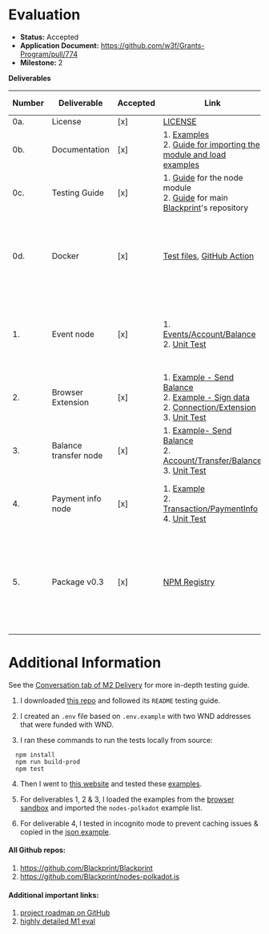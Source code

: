 # Evaluation

- **Status:** Accepted
- **Application Document:** https://github.com/w3f/Grants-Program/pull/774
- **Milestone:** 2

**Deliverables**

| Number | Deliverable | Accepted | Link | Evaluation Notes |
| ------ | ----------- | -------- | ---- |----------------- |
| 0a. | License | [x] | [LICENSE](https://github.com/Blackprint/nodes-polkadot.js/blob/72aad794cf647d2ea403b1c3d44eb40bec1c6af3/LICENSE) | MIT License |
| 0b. | Documentation | [x] | 1. [Examples](https://github.com/Blackprint/nodes-polkadot.js/tree/72aad794cf647d2ea403b1c3d44eb40bec1c6af3/example) <br> 2. [Guide for importing the module and load examples](https://github.com/Blackprint/nodes-polkadot.js/blob/72aad794cf647d2ea403b1c3d44eb40bec1c6af3/README.md) | Exceptionally high quality docs. |
| 0c. | Testing Guide | [x] | 1. [Guide](https://github.com/Blackprint/nodes-polkadot.js/blob/72aad794cf647d2ea403b1c3d44eb40bec1c6af3/README.md#development) for the node module <br> 2. [Guide](https://github.com/Blackprint/Blackprint/blob/72aad794cf647d2ea403b1c3d44eb40bec1c6af3/README.md#build-and-run-the-unit-test) for main [Blackprint](https://github.com/Blackprint/Blackprint)'s repository | Very clear, thank you! |
| 0d. | Docker | [x] | [Test files](https://github.com/Blackprint/nodes-polkadot.js/tree/72aad794cf647d2ea403b1c3d44eb40bec1c6af3/tests), [GitHub Action](https://github.com/Blackprint/nodes-polkadot.js/runs/5645423590?check_suite_focus=true#step:7:67) | Tested examples manually in browser and ran tests locally from source as well. |
| 1. | Event node | [x] | 1. [Events/Account/Balance](https://github.com/Blackprint/nodes-polkadot.js/blob/72aad794cf647d2ea403b1c3d44eb40bec1c6af3/src/Events/Account/Balance.js) <br> 2. [Unit Test](https://github.com/Blackprint/nodes-polkadot.js/blob/72aad794cf647d2ea403b1c3d44eb40bec1c6af3/tests/nodes/transfer-balance.js#L86-L172) | Great job progressing to visually programming events with accounts and balance! |
| 2. | Browser Extension | [x] | 1. [Example - Send Balance](https://github.com/Blackprint/nodes-polkadot.js/blob/72aad794cf647d2ea403b1c3d44eb40bec1c6af3/example/send-balance-extension.json) <br> 2. [Example - Sign data](https://github.com/Blackprint/nodes-polkadot.js/blob/72aad794cf647d2ea403b1c3d44eb40bec1c6af3/example/sign-verify-extension.json) <br> 2. [Connection/Extension](https://github.com/Blackprint/nodes-polkadot.js/blob/72aad794cf647d2ea403b1c3d44eb40bec1c6af3/src/Connection/Extension.js) <br> 3. [Unit Test](https://github.com/Blackprint/nodes-polkadot.js/blob/72aad794cf647d2ea403b1c3d44eb40bec1c6af3/tests/nodes/browser-extension.js) | Looks great. |
| 3. | Balance transfer node |  [x] | 1. [Example- Send Balance](https://github.com/Blackprint/nodes-polkadot.js/blob/72aad794cf647d2ea403b1c3d44eb40bec1c6af3/example/send-balance-mnemonic.json) <br> 2. [Account/Transfer/Balance](https://github.com/Blackprint/nodes-polkadot.js/blob/72aad794cf647d2ea403b1c3d44eb40bec1c6af3/src/Account/Transfer/Balance.js) <br> 3. [Unit Test](https://github.com/Blackprint/nodes-polkadot.js/blob/72aad794cf647d2ea403b1c3d44eb40bec1c6af3/tests/nodes/transfer-balance.js) | Looks great. 
| 4. | Payment info node | [x] | 1. [Example](https://github.com/Blackprint/nodes-polkadot.js/blob/11a27d89879a4f15e8c745f607ac31fdb9048c49/example/payment-info.json) <br> 2. [Transaction/PaymentInfo](https://github.com/Blackprint/nodes-polkadot.js/blob/72aad794cf647d2ea403b1c3d44eb40bec1c6af3/src/Transaction/PaymentInfo.js) <br> 4. [Unit Test](https://github.com/Blackprint/nodes-polkadot.js/blob/72aad794cf647d2ea403b1c3d44eb40bec1c6af3/tests/nodes/transfer-balance.js#L68-L84) | Slightly different testing process, see below. |
| 5. | Package v0.3 | [x] | [NPM Registry](https://www.npmjs.com/package/@blackprint/nodes-polkadot.js) | Thank you for publishing an updated version on the registry! Great open-source community contribution! |


 

# Additional Information

See the [Conversation tab of M2 Delivery](https://github.com/w3f/Grant-Milestone-Delivery/pull/405) for more in-depth testing guide.

1. I downloaded [this repo](https://github.com/Blackprint/nodes-polkadot.js) and followed its `README` testing guide.

2. I created an `.env` file based on `.env.example` with two WND addresses that were funded with WND. 

3. I ran these commands to run the tests locally from source:

```
  npm install
  npm run build-prod
  npm test
```

   
4. Then I went to [this website](https://blackprint.github.io/) and tested these [examples](https://github.com/Blackprint/nodes-polkadot.js/tree/72aad794cf647d2ea403b1c3d44eb40bec1c6af3/example).  

5. For deliverables 1, 2 & 3, I loaded the examples from the [browser sandbox](https://blackprint.github.io/) and imported the `nodes-polkadot` example list.

6. For deliverable 4, I tested in incognito mode to prevent caching issues & copied in the [json example](https://github.com/Blackprint/nodes-polkadot.js/blob/11a27d89879a4f15e8c745f607ac31fdb9048c49/example/payment-info.json).


#### All Github repos:
   1. https://github.com/Blackprint/Blackprint
   2. https://github.com/Blackprint/nodes-polkadot.js 

#### Additional important links:
   1. [project roadmap on GitHub](https://github.com/Blackprint/Blackprint#blackprint-roadmap)
   2. [highly detailed M1 eval](https://github.com/w3f/Grant-Milestone-Delivery/blob/master/evaluations/blackprint_1_cruikshankss.md)